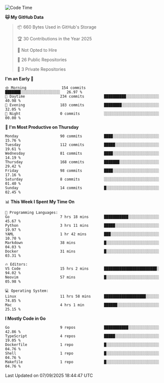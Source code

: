 <!--START_SECTION:waka-->
![Code Time](http://img.shields.io/badge/Code%20Time-1%2C461%20hrs%2059%20mins-blue)

**🐱 My GitHub Data** 

> 📦 660 Bytes Used in GitHub's Storage 
 > 
> 🏆 30 Contributions in the Year 2025
 > 
> 🚫 Not Opted to Hire
 > 
> 📜 26 Public Repositories 
 > 
> 🔑 3 Private Repositories 
 > 
**I'm an Early 🐤** 

```text
🌞 Morning                154 commits         ███████░░░░░░░░░░░░░░░░░░   26.97 % 
🌆 Daytime                234 commits         ██████████░░░░░░░░░░░░░░░   40.98 % 
🌃 Evening                183 commits         ████████░░░░░░░░░░░░░░░░░   32.05 % 
🌙 Night                  0 commits           ░░░░░░░░░░░░░░░░░░░░░░░░░   00.00 % 
```
📅 **I'm Most Productive on Thursday** 

```text
Monday                   90 commits          ████░░░░░░░░░░░░░░░░░░░░░   15.76 % 
Tuesday                  112 commits         █████░░░░░░░░░░░░░░░░░░░░   19.61 % 
Wednesday                81 commits          ████░░░░░░░░░░░░░░░░░░░░░   14.19 % 
Thursday                 168 commits         ███████░░░░░░░░░░░░░░░░░░   29.42 % 
Friday                   98 commits          ████░░░░░░░░░░░░░░░░░░░░░   17.16 % 
Saturday                 8 commits           ░░░░░░░░░░░░░░░░░░░░░░░░░   01.40 % 
Sunday                   14 commits          █░░░░░░░░░░░░░░░░░░░░░░░░   02.45 % 
```


📊 **This Week I Spent My Time On** 

```text
💬 Programming Languages: 
Go                       7 hrs 18 mins       ███████████░░░░░░░░░░░░░░   45.67 % 
Python                   3 hrs 11 mins       █████░░░░░░░░░░░░░░░░░░░░   19.97 % 
YAML                     1 hr 42 mins        ███░░░░░░░░░░░░░░░░░░░░░░   10.70 % 
Markdown                 38 mins             █░░░░░░░░░░░░░░░░░░░░░░░░   04.03 % 
Docker                   31 mins             █░░░░░░░░░░░░░░░░░░░░░░░░   03.31 % 

🔥 Editors: 
VS Code                  15 hrs 2 mins       ████████████████████████░   94.02 % 
Neovim                   57 mins             █░░░░░░░░░░░░░░░░░░░░░░░░   05.98 % 

💻 Operating System: 
Linux                    11 hrs 58 mins      ███████████████████░░░░░░   74.85 % 
Mac                      4 hrs 1 min         ██████░░░░░░░░░░░░░░░░░░░   25.15 % 
```

**I Mostly Code in Go** 

```text
Go                       9 repos             ███████████░░░░░░░░░░░░░░   42.86 % 
TypeScript               4 repos             █████░░░░░░░░░░░░░░░░░░░░   19.05 % 
Dockerfile               1 repo              █░░░░░░░░░░░░░░░░░░░░░░░░   04.76 % 
Shell                    1 repo              █░░░░░░░░░░░░░░░░░░░░░░░░   04.76 % 
Makefile                 1 repo              █░░░░░░░░░░░░░░░░░░░░░░░░   04.76 % 
```




 Last Updated on 07/09/2025 18:44:47 UTC
<!--END_SECTION:waka-->
